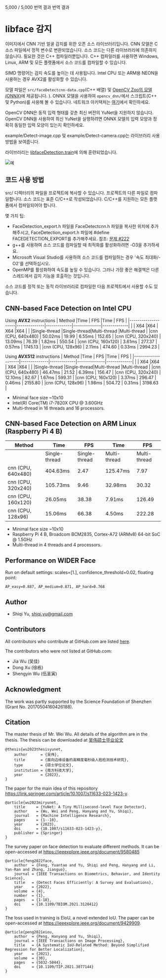 
5,000 / 5,000
번역 결과
번역 결과
# libface 감지

이미지에서 CNN 기반 얼굴 감지를 위한 오픈 소스 라이브러리입니다. CNN 모델은 C 소스 파일에서 정적 변수로 변환되었습니다. 소스 코드는 다른 라이브러리에 의존하지 않습니다. 필요한 것은 C++ 컴파일러뿐입니다. C++ 컴파일러를 사용하면 Windows, Linux, ARM 및 모든 플랫폼에서 소스 코드를 컴파일할 수 있습니다.

SIMD 명령어는 감지 속도를 높이는 데 사용됩니다. Intel CPU 또는 ARM용 NEON을 사용하는 경우 AVX2를 활성화할 수 있습니다.

모델 파일은 `src/faceDetectcnn-data.cpp`(C++ 배열) 및 [OpenCV Zoo의 모델(ONNX)](https://github.com/opencv/opencv_zoo/tree/master/models/face_Detection_yunet)에 제공됩니다. ). ONNX 모델을 사용하여 `opencv_dnn/`에서 스크립트(C++ 및 Python)를 사용해 볼 수 있습니다. 네트워크 아키텍처는 [여기](https://netron.app/?url=https://raw.githubusercontent.com/ShiqiYu/libfaceDetection.train/master/onnx/yunet*.onnx)에서 확인하세요.

OpenCV DNN은 동적 입력 형태를 갖춘 최신 버전의 YuNet을 지원하지 않습니다. OpenCV DNN을 사용하여 최신 YuNet을 실행하려면 ONNX 모델의 입력 모양과 정확히 동일한 입력 모양이 있는지 확인하세요.

example/Detect-image.cpp 및 example/Detect-camera.cpp는 라이브러리 사용 방법을 보여줍니다.

라이브러리는 [libfaceDetection.train](https://github.com/ShiqiYu/libfaceDetection.train)에 의해 훈련되었습니다.

![예](/images/cnnresult.png "탐지 예")

## 코드 사용 방법

src/ 디렉터리의 파일을 프로젝트에 복사할 수 있습니다.
프로젝트의 다른 파일로 컴파일합니다.
소스 코드는 표준 C/C++로 작성되었습니다.
C/C++를 지원하는 모든 플랫폼에서 컴파일되어야 합니다.

몇 가지 팁:

   * FaceDetection_export.h 파일을 FaceDetectcnn.h 파일을 복사한 위치에 추가해주시고, FaceDetection_export.h 파일에 #define FACEDETECTION_EXPORT를 추가해주세요. 참조: [문제 #222](https://github.com/ShiqiYu/libfaceDetection/issues/222)
   * g++를 사용하여 소스 코드를 컴파일할 때 최적화를 활성화하려면 -O3을 추가하세요.
   * Microsoft Visual Studio를 사용하여 소스 코드를 컴파일하는 경우 '속도 최대화/-O2'를 선택하십시오.
   * OpenMP를 활성화하여 속도를 높일 수 있습니다. 그러나 가장 좋은 해결책은 다른 스레드에서 감지 기능을 호출하는 것입니다.

소스 코드를 정적 또는 동적 라이브러리로 컴파일한 다음 프로젝트에서 사용할 수도 있습니다.

## CNN-based Face Detection on Intel CPU

Using **AVX2** instructions
| Method             |Time          | FPS         |Time          | FPS         |
|--------------------|--------------|-------------|--------------|-------------|
|                    |  X64         |X64          |  X64         |X64          |
|                    |Single-thread |Single-thread|Multi-thread  |Multi-thread |
|cnn (CPU, 640x480)  |  50.02ms     |  19.99      |   6.55ms     |  152.65     |
|cnn (CPU, 320x240)  |  13.09ms     |  76.39      |   1.82ms     |  550.54     |
|cnn (CPU, 160x120)  |   3.61ms     | 277.37      |   0.57ms     | 1745.13     |
|cnn (CPU, 128x96)   |   2.11ms     | 474.60      |   0.33ms     | 2994.23     | 

Using **AVX512** instructions
| Method             |Time          | FPS         |Time          | FPS         |
|--------------------|--------------|-------------|--------------|-------------|
|                    |  X64         |X64          |  X64         |X64          |
|                    |Single-thread |Single-thread|Multi-thread  |Multi-thread |
|cnn (CPU, 640x480)  |  46.47ms     |  21.52      |   6.39ms     |  156.47     |
|cnn (CPU, 320x240)  |  12.10ms     |  82.67      |   1.67ms     |  599.31     |
|cnn (CPU, 160x120)  |   3.37ms     | 296.47      |   0.46ms     | 2155.80     |
|cnn (CPU, 128x96)   |   1.98ms     | 504.72      |   0.31ms     | 3198.63     | 

* Minimal face size ~10x10
* Intel(R) Core(TM) i7-7820X CPU @ 3.60GHz
* Multi-thread in 16 threads and 16 processors.


## CNN-based Face Detection on ARM Linux (Raspberry Pi 4 B)

| Method             |Time          | FPS         |Time          | FPS         |
|--------------------|--------------|-------------|--------------|-------------|
|                    |Single-thread |Single-thread|Multi-thread  |Multi-thread |
|cnn (CPU, 640x480)  |  404.63ms    |  2.47       |  125.47ms    |   7.97      |
|cnn (CPU, 320x240)  |  105.73ms    |  9.46       |   32.98ms    |  30.32      |
|cnn (CPU, 160x120)  |   26.05ms    | 38.38       |    7.91ms    | 126.49      |
|cnn (CPU, 128x96)   |   15.06ms    | 66.38       |    4.50ms    | 222.28      |

* Minimal face size ~10x10
* Raspberry Pi 4 B, Broadcom BCM2835, Cortex-A72 (ARMv8) 64-bit SoC @ 1.5GHz
* Multi-thread in 4 threads and 4 processors.

## Performance on WIDER Face 
Run on default settings: scales=[1.], confidence_threshold=0.02, floating point:
```
AP_easy=0.887, AP_medium=0.871, AP_hard=0.768
```

## Author
* Shiqi Yu, <shiqi.yu@gmail.com>

## Contributors
All contributors who contribute at GitHub.com are listed [here](https://github.com/ShiqiYu/libfacedetection/graphs/contributors). 

The contributors who were not listed at GitHub.com:
* Jia Wu (吴佳)
* Dong Xu (徐栋)
* Shengyin Wu (伍圣寅)

## Acknowledgment
The work was partly supported by the Science Foundation of Shenzhen (Grant No. 20170504160426188).

## Citation

The master thesis of Mr. Wei Wu. All details of the algorithm are in the thesis. The thesis can be downloaded at [吴伟硕士毕业论文](wu-thesis-facedetect.pdf)
```
@thesis{wu2023thesisyunet,
    author      = {吴伟},
    title       = {面向边缘设备的高精度毫秒级人脸检测技术研究},
    type        = {硕士学位论文},
    institution = {南方科技大学},
    year        = {2023},
}
```

The paper for the main idea of this repository https://link.springer.com/article/10.1007/s11633-023-1423-y.

```
@article{wu2023miryunet,
	title     = {YuNet: A Tiny Millisecond-level Face Detector},
	author    = {Wu, Wei and Peng, Hanyang and Yu, Shiqi},
	journal   = {Machine Intelligence Research},
	pages     = {1--10},
	year      = {2023},
	doi       = {10.1007/s11633-023-1423-y},
	publisher = {Springer}
}
```

The survey paper on face detection to evaluate different methods. It can be open-accessed at https://ieeexplore.ieee.org/document/9580485
```
@article{feng2022face,
	author  = {Feng, Yuantao and Yu, Shiqi and Peng, Hanyang and Li, Yan-Ran and Zhang, Jianguo},
	journal = {IEEE Transactions on Biometrics, Behavior, and Identity Science}, 
	title   = {Detect Faces Efficiently: A Survey and Evaluations}, 
	year    = {2022},
	volume  = {4},
	number  = {1},
	pages   = {1-18},
	doi     = {10.1109/TBIOM.2021.3120412}
}
```

The loss used in training is EIoU, a novel extended IoU. The paper can be open-accessed at https://ieeexplore.ieee.org/document/9429909.
```
@article{peng2021eiou,
	author  = {Peng, Hanyang and Yu, Shiqi},
	journal = {IEEE Transactions on Image Processing}, 
	title   = {A Systematic IoU-Related Method: Beyond Simplified Regression for Better Localization}, 
	year    = {2021},
	volume  = {30},
	pages   = {5032-5044},
	doi     = {10.1109/TIP.2021.3077144}
}
```
